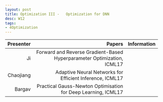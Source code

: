 ```yaml
---
layout: post
title: Optimization III -   Optimization for DNN
desc: W12
tags:
- 4Optimization
---
```



| Presenter | Papers | Information|
| -----: | ----------: | :----- |
| Ji  | Forward and Reverse Gradient-Based Hyperparameter Optimization, ICML17 |
| Chaojiang | Adaptive Neural Networks for Efficient Inference, ICML17 |
| Bargav | Practical Gauss-Newton Optimisation for Deep Learning, ICML17 |
